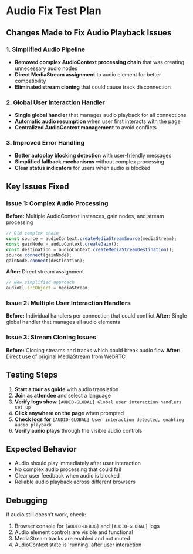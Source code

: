 # Audio Fix Test Plan

## Changes Made to Fix Audio Playback Issues

### 1. Simplified Audio Pipeline
- **Removed complex AudioContext processing chain** that was creating unnecessary audio nodes
- **Direct MediaStream assignment** to audio element for better compatibility
- **Eliminated stream cloning** that could cause track disconnection

### 2. Global User Interaction Handler
- **Single global handler** that manages audio playback for all connections
- **Automatic audio resumption** when user first interacts with the page
- **Centralized AudioContext management** to avoid conflicts

### 3. Improved Error Handling
- **Better autoplay blocking detection** with user-friendly messages
- **Simplified fallback mechanisms** without complex processing
- **Clear status indicators** for users when audio is blocked

## Key Issues Fixed

### Issue 1: Complex Audio Processing
**Before:** Multiple AudioContext instances, gain nodes, and stream processing
```typescript
// Old complex chain
const source = audioContext.createMediaStreamSource(mediaStream);
const gainNode = audioContext.createGain();
const destination = audioContext.createMediaStreamDestination();
source.connect(gainNode);
gainNode.connect(destination);
```

**After:** Direct stream assignment
```typescript
// New simplified approach
audioEl.srcObject = mediaStream;
```

### Issue 2: Multiple User Interaction Handlers
**Before:** Individual handlers per connection that could conflict
**After:** Single global handler that manages all audio elements

### Issue 3: Stream Cloning Issues
**Before:** Cloning streams and tracks which could break audio flow
**After:** Direct use of original MediaStream from WebRTC

## Testing Steps

1. **Start a tour as guide** with audio translation
2. **Join as attendee** and select a language
3. **Verify logs show** `[AUDIO-GLOBAL] Global user interaction handlers set up`
4. **Click anywhere on the page** when prompted
5. **Check logs for** `[AUDIO-GLOBAL] User interaction detected, enabling audio playback`
6. **Verify audio plays** through the visible audio controls

## Expected Behavior

- Audio should play immediately after user interaction
- No complex audio processing that could fail
- Clear user feedback when audio is blocked
- Reliable audio playback across different browsers

## Debugging

If audio still doesn't work, check:
1. Browser console for `[AUDIO-DEBUG]` and `[AUDIO-GLOBAL]` logs
2. Audio element controls are visible and functional
3. MediaStream tracks are enabled and not muted
4. AudioContext state is 'running' after user interaction
